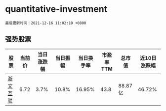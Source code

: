 # quantitative-investment

`最后更新时间：2021-12-16 11:02:10 +0800`

## 强势股票

|股票|当前价|当日涨跌幅|当日振幅|当日换手率|市盈率TTM|总市值|近10日涨跌幅|
|----|----|----|----|----|----|----|----|
|[浙文互联](https://xueqiu.com/S/SH600986)|6.72|3.7%|10.8%|16.95%|43.8|88.87亿|46.72%|
